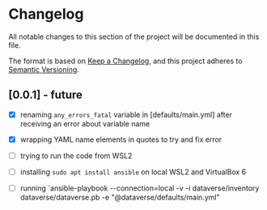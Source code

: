 # Changelog

All notable changes to this section of the project will be documented in this file.

The format is based on [Keep a Changelog](https://keepachangelog.com/en/1.0.0/),
and this project adheres to [Semantic Versioning](https://semver.org/spec/v2.0.0.html).

## [0.0.1] - future

- [x] renaming `any_errors_fatal` variable in [defaults/main.yml] after receiving an error about variable name
- [x] wrapping YAML name elements in quotes to try and fix error
- [ ] trying to run the code from WSL2
- [ ] installing `sudo apt install ansible` on local WSL2 and VirtualBox 6
- [ ] running `ansible-playbook --connection=local -v -i dataverse/inventory dataverse/dataverse.pb -e "@dataverse/defaults/main.yml"

